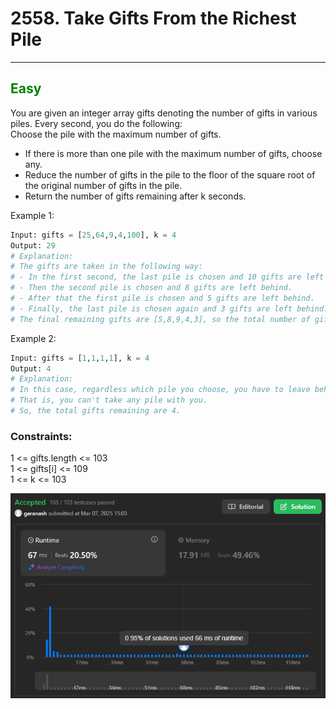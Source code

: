 # 2558. Take Gifts From the Richest Pile
<hr>

## <span style="color: green">Easy</span>

You are given an integer array gifts denoting the number of gifts in various piles. Every second, you do the following:  
Choose the pile with the maximum number of gifts.
* If there is more than one pile with the maximum number of gifts, choose any.
* Reduce the number of gifts in the pile to the floor of the square root of the original number of gifts in the pile.
* Return the number of gifts remaining after k seconds.

 

Example 1:
```python
Input: gifts = [25,64,9,4,100], k = 4
Output: 29
# Explanation: 
# The gifts are taken in the following way:
# - In the first second, the last pile is chosen and 10 gifts are left behind.
# - Then the second pile is chosen and 8 gifts are left behind.
# - After that the first pile is chosen and 5 gifts are left behind.
# - Finally, the last pile is chosen again and 3 gifts are left behind.
# The final remaining gifts are [5,8,9,4,3], so the total number of gifts remaining is 29.
```
Example 2:
```python
Input: gifts = [1,1,1,1], k = 4
Output: 4
# Explanation: 
# In this case, regardless which pile you choose, you have to leave behind 1 gift in each pile. 
# That is, you can't take any pile with you. 
# So, the total gifts remaining are 4.
```

### Constraints:

1 <= gifts.length <= 103  
1 <= gifts[i] <= 109  
1 <= k <= 103

![img.png](../result_img/img2558.png)